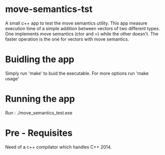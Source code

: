 # move-semantics-tst
A small c++ app to test the move semantics utility.
This app measure execution time of a simple addition between vectors of two different types.
One implements move semantics (ctor and =) while the other doesn't.
The faster operation is the one for vectors with move semantics.

# Buidling the app
Simply run 'make' to buid the executable. 
For more options run 'make usage'

# Running the app
Run : ./move_semantics_test.exe

# Pre - Requisites
Need of a c++ compilator which handles C++ 2014.

